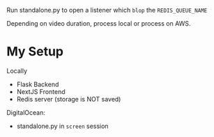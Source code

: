 Run standalone.py to open a listener which `blop` the `REDIS_QUEUE_NAME`

Depending on video duration, process local or process on AWS.


# My Setup

Locally
- Flask Backend
- NextJS Frontend
- Redis server (storage is NOT saved)

DigitalOcean:
- standalone.py in `screen` session